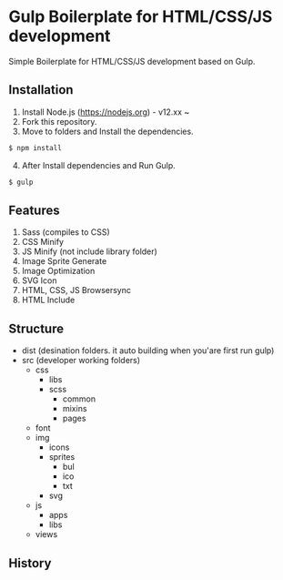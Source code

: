 # Gulp Boilerplate for HTML/CSS/JS development
Simple Boilerplate for HTML/CSS/JS development based on Gulp.

## Installation
1. Install Node.js (https://nodejs.org) - v12.xx ~
2. Fork this repository.
3. Move to folders and Install the dependencies.
```sh
$ npm install
```
4. After Install dependencies and Run Gulp.
```sh
$ gulp
```

## Features
1. Sass (compiles to CSS)
2. CSS Minify
3. JS Minify (not include library folder)
4. Image Sprite Generate
5. Image Optimization
6. SVG Icon
7. HTML, CSS, JS Browsersync
8. HTML Include

## Structure
* dist (desination folders. it auto building when you'are first run gulp)
* src (developer working folders)
    * css
        * libs
        * scss
            * common
            * mixins
            * pages
    * font
    * img
        * icons
        * sprites
            * bul
            * ico
            * txt
        * svg
    * js
        * apps
        * libs
    * views

## History
